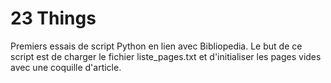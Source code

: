23 Things
===========

Premiers essais de script Python en lien avec Bibliopedia. Le but de ce script est de charger le fichier liste_pages.txt et d'initialiser les pages vides avec une coquille d'article.
